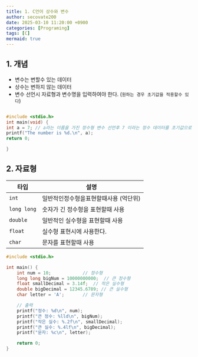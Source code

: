 ```yaml
---
title: 1. C언어 상수와 변수
author: secovate200
date: 2025-03-10 11:20:00 +0900
categories: [Programing]
tags: [C]
mermaid: true
---
```

## 1. 개념
 - 변수는 변할수 있는 데이터
 - 상수는 변하지 않는 데이터
 - 변수 선언시 자료형과 변수명을 입력하여야 한다. (`원하는 경우 초기값을 적용할수 있다`)

 ```c
 
 #include <stdio.h>
 int main(void) {
 int a = 7; // a라는 이름을 가진 정수형 변수 선언후 7 이라는 정수 데이터를 초기값으로 설정
 printf("The number is %d.\n", a);
 return 0;
 
}
 ```
## 2. 자료형

|타입|설명|
|---|---|
|`int`|일반적인정수형을표현할때사용 (억단위)|
|`long long`|숫자가 긴 정수형을 표현할때 사용|
|`double`|일반적인 실수형을 표현할때 사용|
|`float`|실수형 표현시에 사용한다. |
|`char`| 문자를 표현할때 사용|
 
```c
#include <stdio.h>

int main() {
    int num = 10;            // 정수형
    long long bigNum = 10000000000;  // 큰 정수형
    float smallDecimal = 3.14f;  // 작은 실수형
    double bigDecimal = 12345.6789; // 큰 실수형
    char letter = 'A';       // 문자형

    // 출력
    printf("정수: %d\n", num);
    printf("큰 정수: %lld\n", bigNum);
    printf("작은 실수: %.2f\n", smallDecimal);
    printf("큰 실수: %.4lf\n", bigDecimal);
    printf("문자: %c\n", letter);

    return 0;
}

```
